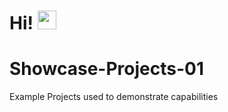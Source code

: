 # Hi! <img src="https://raw.githubusercontent.com/MartinHeinz/MartinHeinz/master/wave.gif" width="30px">

# Showcase-Projects-01
Example Projects used to demonstrate capabilities
